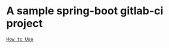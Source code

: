# A sample spring-boot gitlab-ci project
[`How to Use`](https://github.com/wecgwm/spring-boot-sample/blob/master/.gitlab-ci.yml)